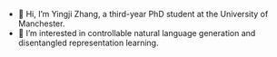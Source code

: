 - 👋 Hi, I’m Yingji Zhang, a third-year PhD student at the University of Manchester.
- 👀 I’m interested in controllable natural language generation and disentangled representation learning.
<!-- - 🌱 I’m currently learning 
- 💞️ I’m looking to collaborate on ... 
- 📫 How to reach me yingji.zhang@postgrad.manchester.ac.uk
- 🌱 publication: [google scholar](https://scholar.google.com/citations?user=VyfR-JgAAAAJ&hl=en) -->

<!---
SnowYJ/SnowYJ is a ✨ special ✨ repository because its `README.md` (this file) appears on your GitHub profile.
You can click the Preview link to take a look at your changes.
--->
